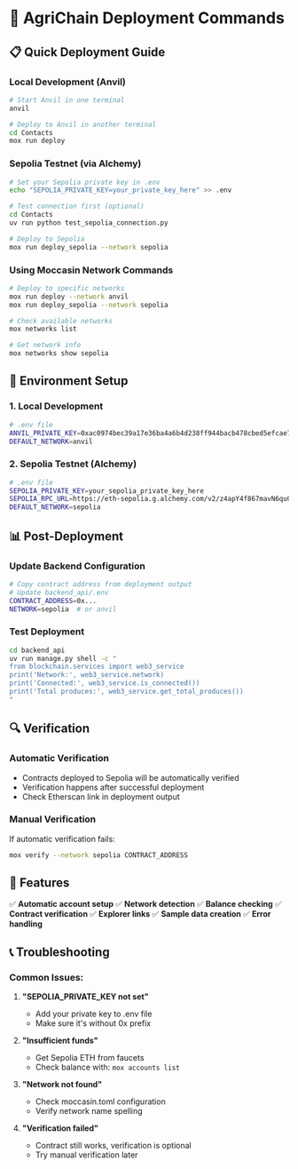 # 🚀 AgriChain Deployment Commands

## 📋 Quick Deployment Guide

### **Local Development (Anvil)**
```bash
# Start Anvil in one terminal
anvil

# Deploy to Anvil in another terminal
cd Contacts
mox run deploy
```

### **Sepolia Testnet (via Alchemy)**
```bash
# Set your Sepolia private key in .env
echo "SEPOLIA_PRIVATE_KEY=your_private_key_here" >> .env

# Test connection first (optional)
cd Contacts
uv run python test_sepolia_connection.py

# Deploy to Sepolia
mox run deploy_sepolia --network sepolia
```

### **Using Moccasin Network Commands**
```bash
# Deploy to specific networks
mox run deploy --network anvil
mox run deploy_sepolia --network sepolia

# Check available networks
mox networks list

# Get network info
mox networks show sepolia
```

## 🔧 Environment Setup

### **1. Local Development**
```bash
# .env file
ANVIL_PRIVATE_KEY=0xac0974bec39a17e36ba4a6b4d238ff944bacb478cbed5efcae784d7bf4f2ff80
DEFAULT_NETWORK=anvil
```

### **2. Sepolia Testnet (Alchemy)**
```bash
# .env file
SEPOLIA_PRIVATE_KEY=your_sepolia_private_key_here
SEPOLIA_RPC_URL=https://eth-sepolia.g.alchemy.com/v2/z4apY4f867mavN6qu0m9dY0NqMbpgopv
DEFAULT_NETWORK=sepolia
```

## 📊 Post-Deployment

### **Update Backend Configuration**
```bash
# Copy contract address from deployment output
# Update backend_api/.env
CONTRACT_ADDRESS=0x...
NETWORK=sepolia  # or anvil
```

### **Test Deployment**
```bash
cd backend_api
uv run manage.py shell -c "
from blockchain.services import web3_service
print('Network:', web3_service.network)
print('Connected:', web3_service.is_connected())
print('Total produces:', web3_service.get_total_produces())
"
```

## 🔍 Verification

### **Automatic Verification**
- Contracts deployed to Sepolia will be automatically verified
- Verification happens after successful deployment
- Check Etherscan link in deployment output

### **Manual Verification**
If automatic verification fails:
```bash
mox verify --network sepolia CONTRACT_ADDRESS
```

## 🌟 Features

✅ **Automatic account setup**
✅ **Network detection**
✅ **Balance checking**
✅ **Contract verification**
✅ **Explorer links**
✅ **Sample data creation**
✅ **Error handling**

## 📞 Troubleshooting

### **Common Issues:**

1. **"SEPOLIA_PRIVATE_KEY not set"**
   - Add your private key to .env file
   - Make sure it's without 0x prefix

2. **"Insufficient funds"**
   - Get Sepolia ETH from faucets
   - Check balance with: `mox accounts list`

3. **"Network not found"**
   - Check moccasin.toml configuration
   - Verify network name spelling

4. **"Verification failed"**
   - Contract still works, verification is optional
   - Try manual verification later
